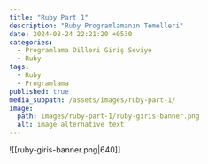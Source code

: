 ```yaml
---
title: "Ruby Part 1"
description: "Ruby Programlamanın Temelleri"
date: 2024-08-24 22:21:20 +0530
categories:
  - Programlama Dilleri Giriş Seviye
  - Ruby
tags:
  - Ruby
  - Programlama
published: true
media_subpath: /assets/images/ruby-part-1/
image:
  path: images/ruby-part-1/ruby-giris-banner.png
  alt: image alternative text
---
```


![[ruby-giris-banner.png|640]]
